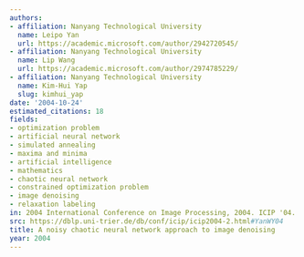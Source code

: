 ```yaml
---
authors:
- affiliation: Nanyang Technological University
  name: Leipo Yan
  url: https://academic.microsoft.com/author/2942720545/
- affiliation: Nanyang Technological University
  name: Lip Wang
  url: https://academic.microsoft.com/author/2974785229/
- affiliation: Nanyang Technological University
  name: Kim-Hui Yap
  slug: kimhui_yap
date: '2004-10-24'
estimated_citations: 18
fields:
- optimization problem
- artificial neural network
- simulated annealing
- maxima and minima
- artificial intelligence
- mathematics
- chaotic neural network
- constrained optimization problem
- image denoising
- relaxation labeling
in: 2004 International Conference on Image Processing, 2004. ICIP '04.
src: https://dblp.uni-trier.de/db/conf/icip/icip2004-2.html#YanWY04
title: A noisy chaotic neural network approach to image denoising
year: 2004
---
```

